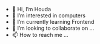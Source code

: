 - 👋 Hi, I’m Houda 
- 👀 I’m interested in computers 
- 🌱 I’m currently learning Frontend 
- 💞️ I’m looking to collaborate on ...
- 📫 How to reach me ...

<!---
hjawad22/hjawad22 is a ✨ special ✨ repository because its `README.md` (this file) appears on your GitHub profile.
You can click the Preview link to take a look at your changes.
--->
